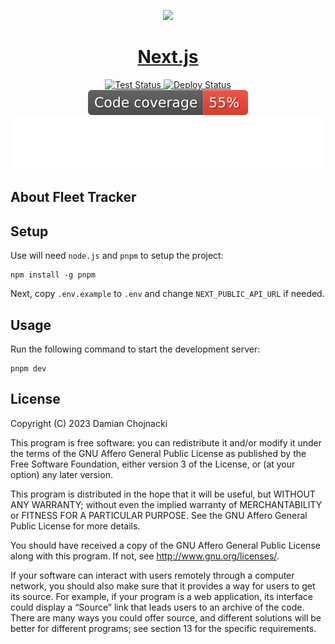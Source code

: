 <p align="center">
  <a href="https://nextjs.org">
    <picture>
      <source media="(prefers-color-scheme: dark)" srcset="https://assets.vercel.com/image/upload/v1662130559/nextjs/Icon_dark_background.png">
      <img src="https://assets.vercel.com/image/upload/v1662130559/nextjs/Icon_light_background.png" height="128">
    </picture>
    <h1 align="center">Next.js</h1>
  </a>
</p>

<p align="center">
<a href="https://github.com/damianchojnacki/fleet-tracker/actions/workflows/test.yml">
<img src="https://github.com/damianchojnacki/fleet-tracker/actions/workflows/test.yml/badge.svg" alt="Test Status">
</a>
<a href="https://github.com/damianchojnacki/fleet-tracker/actions/workflows/deploy.yml">
<img src="https://github.com/damianchojnacki/fleet-tracker/actions/workflows/deploy.yml/badge.svg" alt="Deploy Status">
</a>
<br>
<a href="https://github.com/damianchojnacki/fleet-tracker/actions/workflows/test.yml">
<img src="https://github.com/damianchojnacki/fleet-tracker/raw/badges/main/coverage.svg" alt="Code Coverage">
</a>
<br>
<img src="https://github.com/damianchojnacki/fleet-tracker/raw/badges/page_speed.svg" alt="Page Speed">
</p>

## About Fleet Tracker

## Setup

Use will need `node.js` and `pnpm` to setup the project:

```shell
npm install -g pnpm
```

Next, copy `.env.example` to `.env` and change `NEXT_PUBLIC_API_URL` if needed.

## Usage

Run the following command to start the development server:

```shell
pnpm dev
```

## License

Copyright (C) 2023 Damian Chojnacki

This program is free software: you can redistribute it and/or modify
it under the terms of the GNU Affero General Public License as
published by the Free Software Foundation, either version 3 of the
License, or (at your option) any later version.

This program is distributed in the hope that it will be useful,
but WITHOUT ANY WARRANTY; without even the implied warranty of
MERCHANTABILITY or FITNESS FOR A PARTICULAR PURPOSE.  See the
GNU Affero General Public License for more details.

You should have received a copy of the GNU Affero General Public License
along with this program. If not, see <http://www.gnu.org/licenses/>.

If your software can interact with users remotely through a computer network,
you should also make sure that it provides a way for users to get its source.
For example, if your program is a web application, its interface could display
a “Source” link that leads users to an archive of the code. There are many ways
you could offer source, and different solutions will be better for different
programs; see section 13 for the specific requirements.
